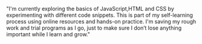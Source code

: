 "I'm currently exploring the basics of JavaScript,HTML and CSS by experimenting with different code snippets. This is part of my self-learning process using online resources and hands-on practice. I'm saving my rough work and trial programs as I go, just to make sure I don’t lose anything important while I learn and grow."